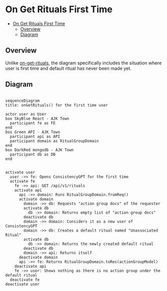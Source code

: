 # On Get Rituals First Time

<!-- TOC -->

- [On Get Rituals First Time](#on-get-rituals-first-time)
  - [Overview](#overview)
  - [Diagram](#diagram)

<!-- /TOC -->

## Overview

Unlike [on-get-rituals](./on-get-rituals.md), the diagram specifically includes the situation where user is first time and default ritual has never been made yet.


## Diagram

```mermaid

sequenceDiagram
title: onGetRituals() for the first time user

actor user as User
box SkyBlue React - AJK Town
  participant fe as FE
end
box Green API - AJK Town
  participant api as API
  participant domain as RitualGroupDomain
end
box DarkRed mongodb - AJK Town
  participant db as DB
end


activate user
  user ->> fe: Opens ConsistencyGPT for the first time
  activate fe
    fe ->> api: GET /api/v1/rituals
    activate api
      api ->> domain: Runs RitualGroupDomain.fromReq()
      activate domain
        domain ->> db: Requests "action group docs" of the requester
        activate db
          db ->> domain: Returns empty list of "action group docs"
        deactivate db
        domain ->> domain: Considers it as a new user of ConsistencyGPT
        domain ->> db: Creates a default ritual named "Unassociated Ritual"
        activate db
          db ->> domain: Returns the newly created default ritual
        deactivate db
        domain ->> api: Returns itself
      deactivate domain
      api ->> fe: Returns RitualGroupDomain.toRes(actionGroupModel)
    deactivate api
    fe ->> user: Shows nothing as there is no action group under the default ritual
  deactivate fe
deactivate user
```